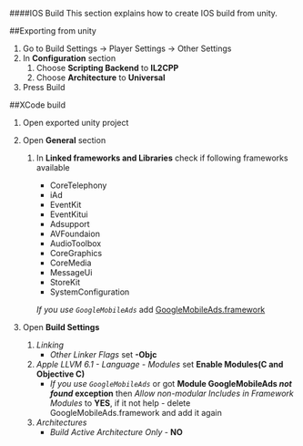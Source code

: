 ####IOS Build
This section explains how to create IOS build from unity.

##Exporting from unity
1. Go to Build Settings -> Player Settings -> Other Settings
2. In **Configuration** section 
	1. Choose **Scripting Backend** to **IL2CPP**
	2. Choose **Architecture** to **Universal**
3. Press Build


##XCode build
1. Open exported unity project
2. Open **General** section
	1. In **Linked frameworks and Libraries** check if following frameworks available
		* CoreTelephony
		* iAd
		* EventKit
		* EventKitui
		* Adsupport
		* AVFoundaion
		* AudioToolbox
		* CoreGraphics
		* CoreMedia
		* MessageUi
		* StoreKit
		* SystemConfiguration

		*If you use ```GoogleMobileAds```* add  [GoogleMobileAds.framework](https://developers.google.com/mobile-ads-sdk/download#downloadios) 
	
3. Open **Build Settings**
	1. *Linking*
		* *Other Linker Flags* set **-Objc**
	2. *Apple LLVM 6.1 - Language - Modules* set **Enable Modules(C and Objective C)**
		* *If you use ```GoogleMobileAds```* or got  **Module GoogleMobileAds *not found* exception** then *Allow non-modular Includes in Framework Modules* to **YES**, if it not help - delete GoogleMobileAds.framework and add it again
	3. *Architectures*
		* *Build Active Architecture Only* - **NO**
